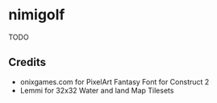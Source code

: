 # nimigolf

TODO

## Credits

* onixgames.com for PixelArt Fantasy Font for Construct 2
* Lemmi for 32x32 Water and land Map Tilesets
